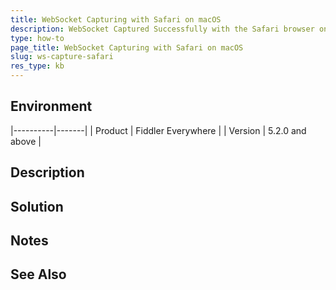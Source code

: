 ```yaml
---
title: WebSocket Capturing with Safari on macOS
description: WebSocket Captured Successfully with the Safari browser on macOS while using Fiddler proxy 
type: how-to
page_title: WebSocket Capturing with Safari on macOS
slug: ws-capture-safari
res_type: kb
---
```


## Environment

|----------|-------|
| Product  | Fiddler Everywhere |
| Version  | 5.2.0 and above |

## Description


## Solution


## Notes


## See Also
